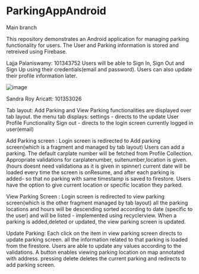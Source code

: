 # ParkingAppAndroid
Main branch

This repository demonstrates an Android application for managing parking functionality for users.
The User and Parking information is stored and retreived using Firebase.

Lajja Palaniswamy: 101343752
Users will be able to Sign In, Sign Out and Sign Up using their credentials(email and password).
Users can also update their profile information later.

![image](https://user-images.githubusercontent.com/73772928/122248628-d289a200-cee5-11eb-9ab6-f83c6130d72d.png)



Sandra Roy Aricatt: 101353026

Tab layout: Add Parking and View Parking functionalities are displayed over tab layout.
the menu tab displays:
settings - directs to the update User Profile Functionality
Sign out - directs to the login screen
currently logged in user(email)

Add Parking screen : Login screen is redirected to Add parking screen(which is a fragment and managed by tab layout)
Users can add a parking. 
The default carplate number will be fetched from Profile Collection.
Appropriate validations for carplatenumber, suitenumber,location is given. (hours doesnt need validationa as it is given in spinner)
current date will be loaded every time the screen is onResume, and after each parking is added- so that no parking with same timestamp is saved to firestore.
Users have the option to give current location or specific location they parked.

View Parking Screen : Login screen is redirected to view parking screen(which is the other fragment  managed by tab layout)
all the parking locations and hours will be descending sorted according to date (specific to the user) and will be listed - implemented using recyclerview.
When a parking is added,deleted or updated, the view parking screen is updated.

Update Parking: Each click on the item in view parking screen directs to update parking screen.
all the information related to that parking is loaded from the firestore.
Users are able to update any values according to the validations.
A button enables viewing parking location on map annotated with address.
pressing delete deletes the current parking and redirects to add parking screen.
